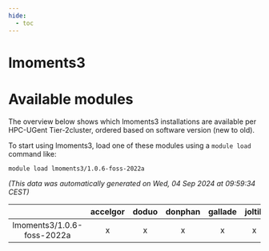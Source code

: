 ```yaml
---
hide:
  - toc
---
```


lmoments3
=========

# Available modules


The overview below shows which lmoments3 installations are available per HPC-UGent Tier-2cluster, ordered based on software version (new to old).

To start using lmoments3, load one of these modules using a `module load` command like:

```shell
module load lmoments3/1.0.6-foss-2022a
```

*(This data was automatically generated on Wed, 04 Sep 2024 at 09:59:34 CEST)*  

| |accelgor|doduo|donphan|gallade|joltik|shinx|skitty|
| :---: | :---: | :---: | :---: | :---: | :---: | :---: | :---: |
|lmoments3/1.0.6-foss-2022a|x|x|x|x|x|-|x|
